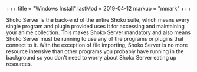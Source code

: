 +++
title = "Windows Install"
lastMod = 2019-04-12
markup = "mmark"
+++

Shoko Server is the back-end of the entire Shoko suite, which means every single program and plugin provided uses it for accessing and maintaining your anime collection. This makes Shoko Server mandatory and also means Shoko Server must be running to use any of the programs or plugins that connect to it. With the exception of file importing, Shoko Server is no more resource intensive than other programs you probably have running in the background so you don't need to worry about Shoko Server eating up resources.